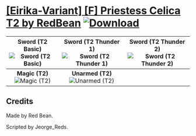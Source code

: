# [\[Eirika-Variant\] \[F\] Priestess Celica T2 by RedBean](https://git.io/JisST) [![Download](https://img.shields.io/badge/Download--red?style=social&logo=github)](https://git.io/JisSO)

| <b>Sword (T2 Basic)</b><br/><img alt="Sword (T2 Basic)" src="https://git.io/JisDT"/> | <b>Sword (T2 Thunder 1)</b><br/><img alt="Sword (T2 Thunder 1)" src="https://git.io/JisXI"/> | <b>Sword (T2 Thunder 2)</b><br/><img alt="Sword (T2 Thunder 2)" src="https://git.io/JisXf"/> |
| :---: | :---: | :---: |
| <b>Magic (T2)</b><br/><img alt="Magic (T2)" src="https://git.io/Jisiq"/> | <b>Unarmed (T2)</b><br/><img alt="Unarmed (T2)" src="https://git.io/JisDf"/> |

## Credits

Made by Red Bean.

Scripted by Jeorge_Reds.

